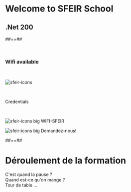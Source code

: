 <!-- .slide: class="first-slide" sfeir-level="2" sfeir-techno=".net" -->

# **Welcome to SFEIR School**

## **.Net 200**

##==##

<!-- .slide: class="bg-blur" -->

<br>

### Wifi available

<br>

![sfeir-icons](wifi)<!-- .element: style="--icon-size:300px; --icon-color:var(--light-grey);" -->

<br>

Credentials

<!-- .element: class="center" -->
<br>

![sfeir-icons big](user)<!-- .element: style="--icon-color:var(--light-grey);" --> WIFI-SFEIR

![sfeir-icons big](lock)<!-- .element: style="--icon-color:var(--light-grey);" --> Demandez-nous!

##==##

# Déroulement de la formation

<p class="center">
C'est quand la pause ?<br>
Quand est-ce qu'on mange ?<br>
Tour de table ...
</p>
<br><br>
